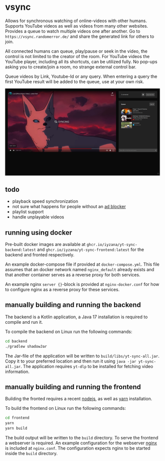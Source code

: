 # vsync

Allows for synchronous watching of online-videos with other humans.
Supports YouTube videos as well as videos from many other websites.
Provides a queue to watch multiple videos one after another.
Go to `https://vsync.randomerror.de/` and share the generated link for others to join.

All connected humans can queue, play/pause or seek in the video,
the control is not limited to the creator of the room.
For YouTube videos the YouTube player, including all its shortcuts, can be utilized fully.
No pop-ups asking you to create/join a room, no strange external control bar.

Queue videos by Link, Youtube-Id or any query.
When entering a query the first YouTube result will be added to the queue, use at your own risk.

![Screenshot with one video syncing and three videos from different domains in queue](./screenshot.jpg)

## todo

- playback speed synchronization
- not sure what happens for people without an [ad blocker](https://github.com/gorhill/uBlock/)
- playlist support
- handle unplayable videos

## running using docker

Pre-built docker images are available at `ghcr.io/iyzana/yt-sync-backend:latest` and
`ghcr.io/iyzana/yt-sync-frontend:latest` for the backend and fronted respectively.

An example docker-compose file if provided at `docker-compose.yml`.
This file assumes that an docker network named `nginx_default` already exists and that another
container serves as a reverse proxy for both services.

An example nginx `server {}`-block is provided at `nginx-docker.conf` for how to configure nginx as
a reverse proxy for these services.

## manually building and running the backend

The backend is a Kotlin application, a Java 17 installation is required to compile and run it.

To compile the backend on Linux run the following commands:

```sh
cd backend
./gradlew shadowJar
```

The Jar-file of the application will be written to `build/libs/yt-sync-all.jar`.
Copy it to your preferred location and then run it using `java -jar yt-sync-all.jar`.
The application requires `yt-dlp` to be installed for fetching video information.

## manually building and running the frontend

Building the fronted requires a recent [nodejs](https://nodejs.org/en/), as well as
[yarn](https://yarnpkg.com/) installation.

To build the frontend on Linux run the following commands:

```sh
cd frontend
yarn
yarn build
```

The build output will be written to the `build` directory.
To serve the frontend a webserver is required.
An example configuration for the webserver [nginx](https://nginx.org/en/) is included at
`nginx.conf`.
The configuration expects nginx to be started inside the `build` directory.
